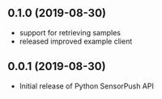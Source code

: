 ## 0.1.0 (2019-08-30)

* support for retrieving samples
* released improved example client

## 0.0.1 (2019-08-30)

* Initial release of Python SensorPush API
